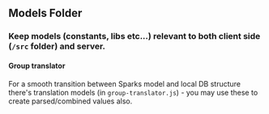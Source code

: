 ## Models Folder
### Keep models (constants, libs etc...) relevant to both client side (`/src` folder) and server.

#### Group translator

For a smooth transition between Sparks model and local DB structure there's translation models (in `group-translator.js`) - you may use these to create parsed/combined values also.